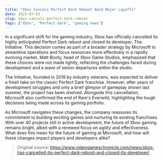 ```yaml
---
title: "Xbox Cancels Perfect Dark Reboot Amid Major Layoffs"
date: 2025-07-03
slug: xbox-cancels-perfect-dark-reboot
Tags: ["Xbox", "Perfect Dark", "gaming news"]
---
```


In a significant shift for the gaming industry, Xbox has officially cancelled its highly anticipated Perfect Dark reboot and closed its developer, The Initiative. This decision comes as part of a broader strategy by Microsoft to streamline operations and focus resources more effectively in a rapidly evolving market. Matt Booty, head of Xbox Game Studios, emphasized that these choices were not made lightly, reflecting the challenges faced during development and a wave of senior departures within the studio.

The Initiative, founded in 2018 by industry veterans, was expected to deliver a fresh take on the classic Perfect Dark franchise. However, after years of development struggles and only a brief glimpse of gameplay shown last summer, the project has been shelved. Alongside this cancellation, Microsoft also confirmed the end of Rare's Everwild, highlighting the tough decisions being made across its gaming portfolio.

As Microsoft navigates these changes, the company reassures its commitment to building exciting games and nurturing its existing franchises. With over 40 projects still in active development, the future of Xbox gaming remains bright, albeit with a renewed focus on agility and effectiveness. What does this mean for the future of gaming at Microsoft, and how will these changes impact players and developers alike?
> Original source: https://www.videogameschronicle.com/news/xbox-has-cancelled-its-perfect-dark-reboot-and-closed-its-developer/
